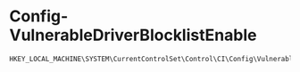 # Config-VulnerableDriverBlocklistEnable

```
HKEY_LOCAL_MACHINE\SYSTEM\CurrentControlSet\Control\CI\Config\VulnerableDriverBlocklistEnable
```
